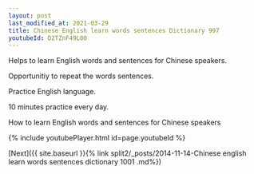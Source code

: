 ```yaml
---
layout: post
last_modified_at: 2021-03-29
title: Chinese English learn words sentences Dictionary 997 
youtubeId: D2TZnF49L00
---
```

 
 
Helps to learn English words and sentences for Chinese speakers.

Opportunitiy to repeat the words sentences. 

Practice English language. 
 
10 minutes practice every day. 
 
How to learn English words and sentences for Chinese speakers 
 
{% include youtubePlayer.html id=page.youtubeId %}
 
 
[Next]({{ site.baseurl }}{% link  split2/_posts/2014-11-14-Chinese english learn words sentences dictionary 1001 .md%})
 
